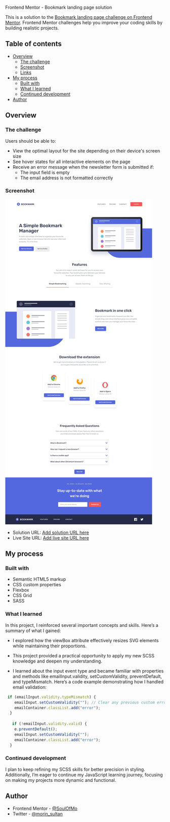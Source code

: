  Frontend Mentor - Bookmark landing page solution

This is a solution to the [Bookmark landing page challenge on Frontend Mentor](https://www.frontendmentor.io/challenges/bookmark-landing-page-5d0b588a9edda32581d29158). Frontend Mentor challenges help you improve your coding skills by building realistic projects. 

## Table of contents

- [Overview](#overview)
  - [The challenge](#the-challenge)
  - [Screenshot](#screenshot)
  - [Links](#links)
- [My process](#my-process)
  - [Built with](#built-with)
  - [What I learned](#what-i-learned)
  - [Continued development](#continued-development)
- [Author](#author)


## Overview

### The challenge

Users should be able to:

- View the optimal layout for the site depending on their device's screen size
- See hover states for all interactive elements on the page
- Receive an error message when the newsletter form is submitted if:
  - The input field is empty
  - The email address is not formatted correctly

### Screenshot

![](./images/screensgot.jpeg)


- Solution URL: [Add solution URL here](https://your-solution-url.com)
- Live Site URL: [Add live site URL here](https://your-live-site-url.com)

## My process

### Built with

- Semantic HTML5 markup
- CSS custom properties
- Flexbox
- CSS Grid
- SASS

### What I learned

In this project, I reinforced several important concepts and skills. Here’s a summary of what I gained:


- I explored how the viewBox attribute effectively resizes SVG elements while maintaining their proportions.

- This project provided a practical opportunity to apply my new SCSS knowledge and deepen my understanding.

- I learned about the input event type and became familiar with properties and methods like emailInput.validity, setCustomValidity, preventDefault, and typeMismatch. Here’s a code example demonstrating how I handled email validation:
```js
 if (emailInput.validity.typeMismatch) {
    emailInput.setCustomValidity(""); // Clear any previous custom error
    emailContainer.classList.add("error");
  } 

   if (!emailInput.validity.valid) {
    e.preventDefault();
    emailInput.setCustomValidity("");
    emailContainer.classList.add("error");
  } 
```

### Continued development
I plan to keep refining my SCSS skills for better precision in styling. Additionally, I’m eager to continue my JavaScript learning journey, focusing on making my projects more dynamic and functional.

## Author

- Frontend Mentor - [@SoulOfMo](https://www.frontendmentor.io/profile/SoulOfMo)
- Twitter - [@morin_sultan](https://x.com/morin_sultan)

